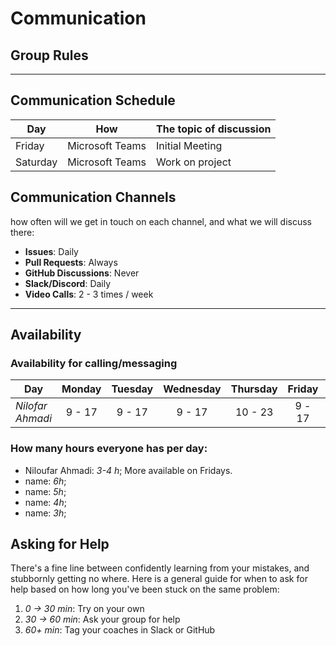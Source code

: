 <!--
    this template is for inspiration, feel free to change it however you like!

    Careful! be sure to protect your privacy when filling out this document
        everything you write here will be public
        so share only what you are comfortable sharing online
        you can share the rest in confidence with you group by another channel
-->

# Communication

## Group Rules

<!-- any general rules you'd like to set for your group? -->

---

## Communication Schedule

| Day      |       How       | The topic of discussion |
| -------- | :-------------: | ----------------------- |
| Friday   | Microsoft Teams | Initial Meeting         |
| Saturday | Microsoft Teams | Work on project         |

## Communication Channels

how often will we get in touch on each channel, and what we will discuss there:

- **Issues**: Daily
- **Pull Requests**: Always
- **GitHub Discussions**: Never
- **Slack/Discord**: Daily
- **Video Calls**: 2 - 3 times / week

---

## Availability

### Availability for calling/messaging

| Day              | Monday | Tuesday | Wednesday | Thursday | Friday | Saturday | Sunday |
| ---------------- | :----: | :-----: | :-------: | :------: | :----: | :------: | :----: |
| _Nilofar Ahmadi_ | 9 - 17 | 9 - 17  |  9 - 17   | 10 - 23  | 9 - 17 |  9 - 17  | 9 - 17 |

### How many hours everyone has per day:

- Niloufar Ahmadi: _3-4 h_; More available on Fridays.
- name: _6h_;
- name: _5h_;
- name: _4h_;
- name: _3h_;

## Asking for Help

There's a fine line between confidently learning from your mistakes, and
stubbornly getting no where. Here is a general guide for when to ask for help
based on how long you've been stuck on the same problem:

1. _0 -> 30 min_: Try on your own
2. _30 -> 60 min_: Ask your group for help
3. _60+ min_: Tag your coaches in Slack or GitHub
